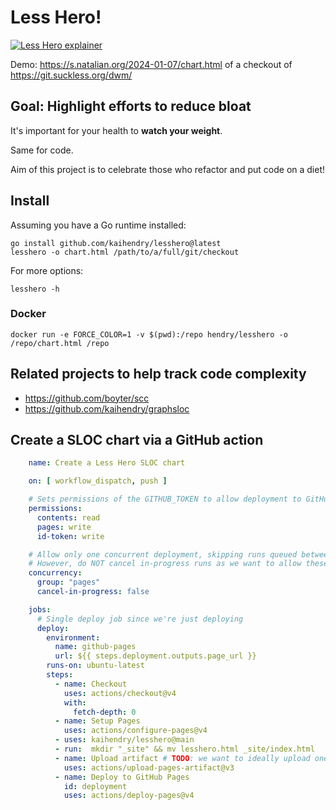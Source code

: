 # Less Hero!

[![Less Hero explainer](http://img.youtube.com/vi/Zlsq9B6KdB0/0.jpg)](http://www.youtube.com/watch?v=Zlsq9B6KdB0 "Highlighting less code")

Demo: https://s.natalian.org/2024-01-07/chart.html of a checkout of https://git.suckless.org/dwm/

## Goal: Highlight efforts to reduce bloat

It's important for your health to **watch your weight**.

Same for code.

Aim of this project is to celebrate those who refactor and put code on
a diet!

## Install

Assuming you have a Go runtime installed:

    go install github.com/kaihendry/lesshero@latest
    lesshero -o chart.html /path/to/a/full/git/checkout

For more options:
```
lesshero -h
```

### Docker

    docker run -e FORCE_COLOR=1 -v $(pwd):/repo hendry/lesshero -o /repo/chart.html /repo

## Related projects to help track code complexity

- https://github.com/boyter/scc
- https://github.com/kaihendry/graphsloc

## Create a SLOC chart via a GitHub action

```yaml
    name: Create a Less Hero SLOC chart

    on: [ workflow_dispatch, push ]

    # Sets permissions of the GITHUB_TOKEN to allow deployment to GitHub Pages
    permissions:
      contents: read
      pages: write
      id-token: write

    # Allow only one concurrent deployment, skipping runs queued between the run in-progress and latest queued.
    # However, do NOT cancel in-progress runs as we want to allow these production deployments to complete.
    concurrency:
      group: "pages"
      cancel-in-progress: false

    jobs:
      # Single deploy job since we're just deploying
      deploy:
        environment:
          name: github-pages
          url: ${{ steps.deployment.outputs.page_url }}
        runs-on: ubuntu-latest
        steps:
          - name: Checkout
            uses: actions/checkout@v4
            with:
              fetch-depth: 0
          - name: Setup Pages
            uses: actions/configure-pages@v4
          - uses: kaihendry/lesshero@main
          - run:  mkdir "_site" && mv lesshero.html _site/index.html
          - name: Upload artifact # TODO: we want to ideally upload one file, not overwrite the whole site!
            uses: actions/upload-pages-artifact@v3
          - name: Deploy to GitHub Pages
            id: deployment
            uses: actions/deploy-pages@v4
```
